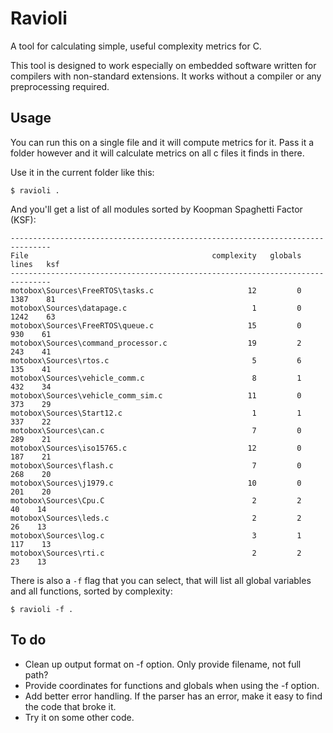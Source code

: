 # Ravioli

A tool for calculating simple, useful complexity metrics for C.

This tool is designed to work especially on embedded software written for compilers with non-standard extensions.
It works without a compiler or any preprocessing required.

## Usage

You can run this on a single file and it will compute metrics for it. Pass it a folder however and it will calculate metrics on all c files it finds in there.

Use it in the current folder like this:

```
$ ravioli .
```

And you'll get a list of all modules sorted by Koopman Spaghetti Factor (KSF):

```
-------------------------------------------------------------------------------
File                                         complexity   globals   lines   ksf
-------------------------------------------------------------------------------
motobox\Sources\FreeRTOS\tasks.c                     12         0    1387    81
motobox\Sources\datapage.c                            1         0    1242    63
motobox\Sources\FreeRTOS\queue.c                     15         0     930    61
motobox\Sources\command_processor.c                  19         2     243    41
motobox\Sources\rtos.c                                5         6     135    41
motobox\Sources\vehicle_comm.c                        8         1     432    34
motobox\Sources\vehicle_comm_sim.c                   11         0     373    29
motobox\Sources\Start12.c                             1         1     337    22
motobox\Sources\can.c                                 7         0     289    21
motobox\Sources\iso15765.c                           12         0     187    21
motobox\Sources\flash.c                               7         0     268    20
motobox\Sources\j1979.c                              10         0     201    20
motobox\Sources\Cpu.C                                 2         2      40    14
motobox\Sources\leds.c                                2         2      26    13
motobox\Sources\log.c                                 3         1     117    13
motobox\Sources\rti.c                                 2         2      23    13
```

There is also a `-f` flag that you can select, that will list all global variables and all functions, sorted by complexity:

```
$ ravioli -f .
```

## To do

- Clean up output format on -f option. Only provide filename, not full path?
- Provide coordinates for functions and globals when using the -f option.
- Add better error handling. If the parser has an error, make it easy to find the code that broke it.
- Try it on some other code.